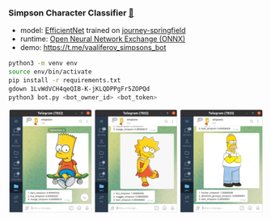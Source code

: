 ### Simpson Character Classifier [:link:](https://stepik.org/course/101721/syllabus)

* model: [EfficientNet](https://github.com/lukemelas/EfficientNet-PyTorch) trained on [journey-springfield](https://www.kaggle.com/c/journey-springfield/data)
* runtime: [Open Neural Network Exchange (ONNX)](https://github.com/onnx/onnx)
* demo: https://t.me/vaaliferov_simpsons_bot

```bash
python3 -m venv env
source env/bin/activate
pip install -r requirements.txt
gdown 1LvWdVCH4qeQIB-K-jKLQDPPgFr5ZOPQd
python3 bot.py <bot_owner_id> <bot_token>
```

![Alt Text](pics/tg.png)
